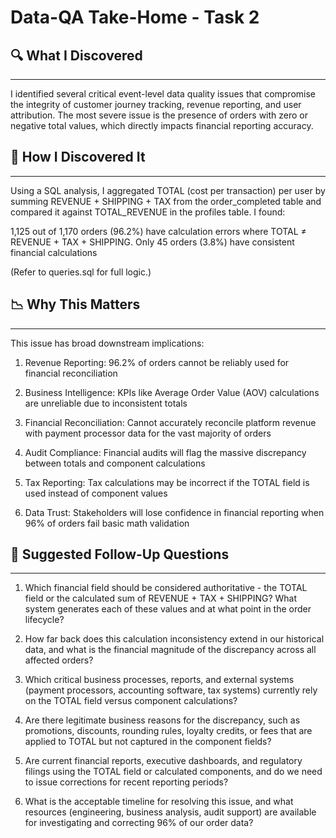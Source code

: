 # Data-QA Take-Home - Task 2

## 🔍 What I Discovered
------------------------------------------
I identified several critical event-level data quality issues that compromise the integrity of customer journey tracking, revenue reporting, and user attribution. The most severe issue is the presence of orders with zero or negative total values, which directly impacts financial reporting accuracy. 

## 🔧 How I Discovered It
------------------------------------------
Using a SQL analysis, I aggregated TOTAL (cost per transaction) per user by summing REVENUE + SHIPPING + TAX from the order_completed table and compared it against TOTAL_REVENUE in the profiles table. I found:

 1,125 out of 1,170 orders (96.2%) have calculation errors where TOTAL ≠ REVENUE + TAX + SHIPPING. Only 45 orders (3.8%) have consistent financial calculations

 (Refer to queries.sql for full logic.)

## 📉 Why This Matters
------------------------------------------
This issue has broad downstream implications:

1. Revenue Reporting: 96.2% of orders cannot be reliably used for financial reconciliation

2. Business Intelligence: KPIs like Average Order Value (AOV) calculations are unreliable due to inconsistent totals

3. Financial Reconciliation: Cannot accurately reconcile platform revenue with payment processor data for the vast majority of orders

4. Audit Compliance: Financial audits will flag the massive discrepancy between totals and component calculations

5. Tax Reporting: Tax calculations may be incorrect if the TOTAL field is used instead of component values

6. Data Trust: Stakeholders will lose confidence in financial reporting when 96% of orders fail basic math validation

## 📌 Suggested Follow-Up Questions
------------------------------------------
 1. Which financial field should be considered authoritative - the TOTAL field or the calculated sum of REVENUE + TAX + SHIPPING? What system generates each of these values and at what point in the order lifecycle?

 2. How far back does this calculation inconsistency extend in our historical data, and what is the financial magnitude of the discrepancy across all affected orders?

 3. Which critical business processes, reports, and external systems (payment processors, accounting software, tax systems) currently rely on the TOTAL field versus component calculations?

 4. Are there legitimate business reasons for the discrepancy, such as promotions, discounts, rounding rules, loyalty credits, or fees that are applied to TOTAL but not captured in the component fields?

 5. Are current financial reports, executive dashboards, and regulatory filings using the TOTAL field or calculated components, and do we need to issue corrections for recent reporting periods?

 6. What is the acceptable timeline for resolving this issue, and what resources (engineering, business analysis, audit support) are available for investigating and correcting 96% of our order data?